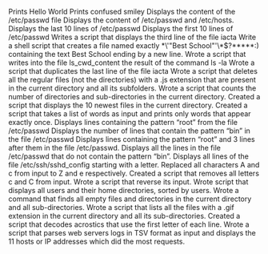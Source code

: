 Prints Hello World
Prints confused smiley
Displays the content of the /etc/passwd file
Displays the content of /etc/passwd and /etc/hosts.
Displays the last 10 lines of /etc/passwd
Displays the first 10 lines of /etc/passwd
Writes a script that displays the third line of the file iacta
Write a shell script that creates a file named exactly \*\\'"Best School"\'\\*$\?\*\*\*\*\*:) containing the text Best School ending by a new line.
Wrote a script that writes into the file ls_cwd_content the result of the command ls -la
Wrote a script that duplicates the last line of the file iacta
Wrote a script that deletes all the regular files (not the directories) with a .js extension that are present in the current directory and all its subfolders.
Wrote a script that counts the number of directories and sub-directories in the current directory.
Created a script that displays the 10 newest files in the current directory.
Created a script that takes a list of words as input and prints only words that appear exactly once.
Displays lines containing the pattern “root” from the file /etc/passwd
Displays the number of lines that contain the pattern “bin” in the file /etc/passwd
Displays lines containing the pattern “root” and 3 lines after them in the file /etc/passwd.
Displays all the lines in the file /etc/passwd that do not contain the pattern “bin”.
Displays all lines of the file /etc/ssh/sshd_config starting with a letter.
Replaced all characters A and c from input to Z and e respectively.
Created a script that removes all letters c and C from input.
Wrote a script that reverse its input.
Wrote script that displays all users and their home directories, sorted by users.
Wrote a command that finds all empty files and directories in the current directory and all sub-directories.
Wrote a script that lists all the files with a .gif extension in the current directory and all its sub-directories.
Created a script that decodes acrostics that use the first letter of each line.
Wrote a script that parses web servers logs in TSV format as input and displays the 11 hosts or IP addresses which did the most requests.
